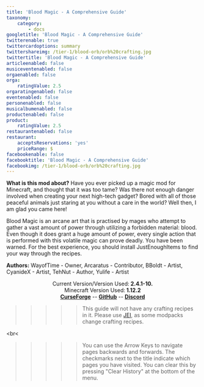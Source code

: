 ```yaml
---
title: 'Blood Magic - A Comprehensive Guide'
taxonomy:
    category:
        - docs
googletitle: 'Blood Magic - A Comprehensive Guide'
twitterenable: true
twittercardoptions: summary
twittershareimg: /tier-1/blood-orb/orb%20crafting.jpg
twittertitle: 'Blood Magic - A Comprehensive Guide'
articleenabled: false
musiceventenabled: false
orgaenabled: false
orga:
    ratingValue: 2.5
orgaratingenabled: false
eventenabled: false
personenabled: false
musicalbumenabled: false
productenabled: false
product:
    ratingValue: 2.5
restaurantenabled: false
restaurant:
    acceptsReservations: 'yes'
    priceRange: $
facebookenable: false
facebooktitle: 'Blood Magic - A Comprehensive Guide'
facebookimg: /tier-1/blood-orb/orb%20crafting.jpg
---
```


**What is this mod about?**
Have you ever picked up a magic mod for Minecraft, and thought that it was too tame? Was there not enough danger involved when creating your next high-tech gadget? Bored with all of those peaceful animals just staring at you without a care in the world? Well then, I am glad you came here!

Blood Magic is an arcane art that is practised by mages who attempt to gather a vast amount of power through utilizing a forbidden material: blood. Even though it does grant a huge amount of power, every single action that is performed with this volatile magic can prove deadly. You have been warned.
For the best experience, you should install JustEnoughItems to find your way through the recipes.

**Authors:** WayofTime - Owner, Arcaratus - Contributor, BBoldt - Artist, CyanideX - Artist,  TehNut - Author, Yulife - Artist

<center>Current Version/Version Used:<b> 2.4.1-10.</b></center>

<center>Minecraft Version Used:<b> 1.12.2</b></center>

<center>
    <b><a href="https://minecraft.curseforge.com/projects/blood-magic " target="_blank">CurseForge</a></b>
    --
   <b><a href="https://github.com/WayofTime/BloodMagic/issues" target="_blank">GitHub</a></b>
    --
    <b><a href="https://discord.gg/VtNrGrs  " target="_blank">Discord</a></b>  

</center>  


  >>>>> This guide will not have any crafting recipes in it. Please use [JEI](https://minecraft.curseforge.com/projects/jei?gameCategorySlug=mc-mods&projectID=238222), as some modpacks change crafting recipes.  

<br<  
  
  >>>>>  You can use the Arrow Keys to navigate pages backwards and forwards. The checkmarks next to the title indicate which pages you have visited. You can clear this by pressing "Clear History" at the bottom of the menu.  
